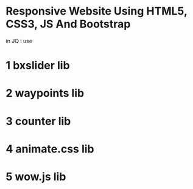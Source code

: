 #  Responsive Website Using HTML5, CSS3, JS And Bootstrap

in JQ
i use
 # 1 bxslider lib
 # 2 waypoints lib
 # 3 counter lib
 # 4 animate.css lib
 # 5 wow.js lib
